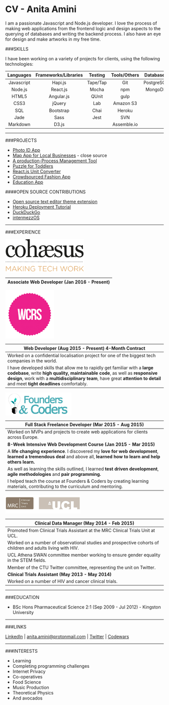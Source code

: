 # CV - Anita Amini 
<!--![](https://github.com/Neats29/CV/blob/master/experience/inkedin.svg) -->
<!-- ![](https://github.com/Neats29/CV/blob/master/experience/mail.svg) ![](https://github.com/Neats29/CV/blob/master/experience/twitter.svg)-->

I am a passionate Javascript and Node.js developer. I love the process of making web applications from the frontend logic and design aspects to the querying of databases and writing the backend process. I also have an eye for design and make artworks in my free time.

###SKILLS

I have been working on a variety of projects for clients, using the following technologies:

| Languages | Frameworks/Libraries | Testing   | Tools/Others | Databases |
|:---------:|:--------------------:|:---------:|:------------:|:---------:|
| Javascript| Hapi.js              | Tape/Tap  | Git          | PostgreSQL|
| Node.js   | React.js             | Mocha     | npm          | MongoDB   |
| HTML5     | Angular.js           | QUnit     | gulp         | |
| CSS3      | jQuery               | Lab       | Amazon S3    | |
| SQL       | Bootstrap            | Chai      | Heroku       | |
| Jade      | Sass                 | Jest      | SVN          | |
| Markdown  | D3.js                |           | Assemble.io  | |


---
###PROJECTS

- [Photo ID App](projects/photoId.md)
- [Map App for Local Businesses](projects/map.md) - close source
- [A production-Process Management Tool](projects/productivity.md)
- [Puzzle for Toddlers](projects/puzzle.md)
- [React.js Unit Converter](http://neats29.github.io/React-Unit-Converter/pub/)
- [Crowdsourced Fashion App](http://crowdsourced-fashion.herokuapp.com/)
- [Education App](http://pajoa.herokuapp.com/)

####OPEN SOURCE CONTRIBUTIONS
- [Open source text editor theme extension](https://github.com/Neats29/Brackets-Midnight-Blue-Theme)
- [Heroku Deployment Tutorial ](https://github.com/Neats29/Learn-Heroku)
- [DuckDuckGo](https://github.com/duckduckgo/zeroclickinfo-goodies)
- [intermezzOS](https://github.com/intermezzOS/book)


---

###EXPERIENCE

<!--![cohaesus](https://cloud.githubusercontent.com/assets/9632022/12145208/d4392aca-b484-11e5-92a2-721c3db7ff01.jpg)-->


<img src="https://github.com/Neats29/CV/blob/master/experience/cohaesus.png" width="250">

|  Associate Web Developer (Jan 2016 - Present)  |  
|------------------------------------------------|


<img src="https://github.com/Neats29/CV/blob/master/experience/wcrs.png" width="155">

|  Web Developer (Aug 2015 - Present) 4-Month Contract  |  
|-------------------------------------------------------|
| Worked on a confidential localisation project for one of the biggest tech companies in the world.|
| I have developed skills that allow me to rapidly get familiar with a __large codebase__, write __high quality, maintainable code__, as well as __responsive design__, work with a __multidisciplinary team__, have great __attention to detail__ and meet __tight deadlines__ comfortably.|


<img src="https://github.com/Neats29/CV/blob/master/experience/fac.png" width="210">

| Full Stack Freelance Developer (Mar 2015 - Aug 2015)  |  
|-------------------------------------------------------|
| Worked on MVPs and projects to create web applications for clients across Europe. |
| __8-Week Intensive Web Development Course (Jan 2015 - Mar 2015)__ |
|A __life changing experience__. I discovered my __love for web development__, __learned a tremendous deal__ and above all, __learned how to learn and help others learn.__|
| As well as learning the skills outlined, I learned __test driven development__, __agile methodologies__ and __pair programming.__|
| I helped teach the course at Founders & Coders by creating learning materials, contributing to the curriculum and mentoring.|


<img src="https://github.com/Neats29/CV/blob/master/experience/mrc.png" width="240">

| Clinical Data Manager (May 2014 - Feb 2015)  |  
|----------------------------------------------|
| Promoted from Clinical Trials Assistant at the MRC Clinical Trials Unit at UCL. |
| Worked on a number of observational studies and prospective cohorts of children and adults living with HIV. |
| UCL Athena SWAN committee member working to ensure gender equality in the STEM fields. |
| Member of the CTU Twitter committee, representing the unit on Twitter. |
| __Clinical Trials Assistant (May 2013 - May 2014)__ |
| Worked on a number of HIV and cancer clinical trials. |

--- 


###EDUCATION
- BSc Hons Pharmaceutical Science 2:1  (Sep 2009 - Jul 2012) - Kingston University

---
###LINKS

[LinkedIn](https://uk.linkedin.com/in/anitaamini) | [anita.amini@protonmail.com](mailto:anita.amini@protonmail.com) |
[Twitter](https://twitter.com/neats29) | [Codewars](http://www.codewars.com/users/Neats29)

---
###INTERESTS
* Learning
* Completing programming challenges
* Internet Privacy
* Co-operatives
* Food Science
* Music Production
* Theoretical Physics
* And avocados

